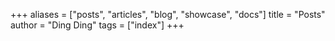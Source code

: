 +++
aliases = ["posts", "articles", "blog", "showcase", "docs"]
title = "Posts"
author = "Ding Ding"
tags = ["index"]
+++
